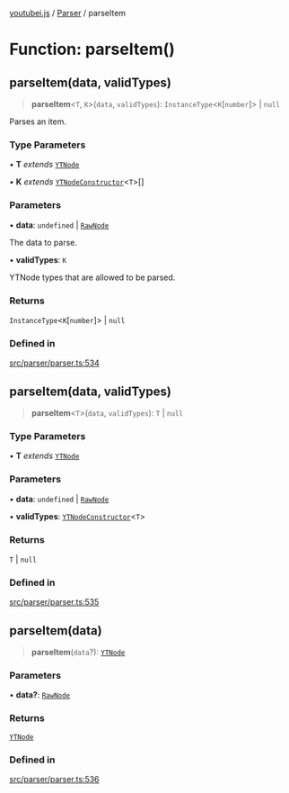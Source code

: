 [youtubei.js](../../../README.md) / [Parser](../README.md) / parseItem

# Function: parseItem()

## parseItem(data, validTypes)

> **parseItem**\<`T`, `K`\>(`data`, `validTypes`): `InstanceType`\<`K`\[`number`\]\> \| `null`

Parses an item.

### Type Parameters

• **T** *extends* [`YTNode`](../../Helpers/classes/YTNode.md)

• **K** *extends* [`YTNodeConstructor`](../../Helpers/interfaces/YTNodeConstructor.md)\<`T`\>[]

### Parameters

• **data**: `undefined` \| [`RawNode`](../../APIResponseTypes/type-aliases/RawNode.md)

The data to parse.

• **validTypes**: `K`

YTNode types that are allowed to be parsed.

### Returns

`InstanceType`\<`K`\[`number`\]\> \| `null`

### Defined in

[src/parser/parser.ts:534](https://github.com/LuanRT/YouTube.js/blob/4ae0cc5c523a2080e68d6c0c1437c78fe318ea30/src/parser/parser.ts#L534)

## parseItem(data, validTypes)

> **parseItem**\<`T`\>(`data`, `validTypes`): `T` \| `null`

### Type Parameters

• **T** *extends* [`YTNode`](../../Helpers/classes/YTNode.md)

### Parameters

• **data**: `undefined` \| [`RawNode`](../../APIResponseTypes/type-aliases/RawNode.md)

• **validTypes**: [`YTNodeConstructor`](../../Helpers/interfaces/YTNodeConstructor.md)\<`T`\>

### Returns

`T` \| `null`

### Defined in

[src/parser/parser.ts:535](https://github.com/LuanRT/YouTube.js/blob/4ae0cc5c523a2080e68d6c0c1437c78fe318ea30/src/parser/parser.ts#L535)

## parseItem(data)

> **parseItem**(`data`?): [`YTNode`](../../Helpers/classes/YTNode.md)

### Parameters

• **data?**: [`RawNode`](../../APIResponseTypes/type-aliases/RawNode.md)

### Returns

[`YTNode`](../../Helpers/classes/YTNode.md)

### Defined in

[src/parser/parser.ts:536](https://github.com/LuanRT/YouTube.js/blob/4ae0cc5c523a2080e68d6c0c1437c78fe318ea30/src/parser/parser.ts#L536)
